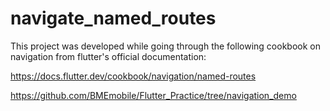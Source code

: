 # navigate_named_routes

This project was developed while going through the following cookbook on navigation from flutter's official documentation:

https://docs.flutter.dev/cookbook/navigation/named-routes

https://github.com/BMEmobile/Flutter_Practice/tree/navigation_demo
